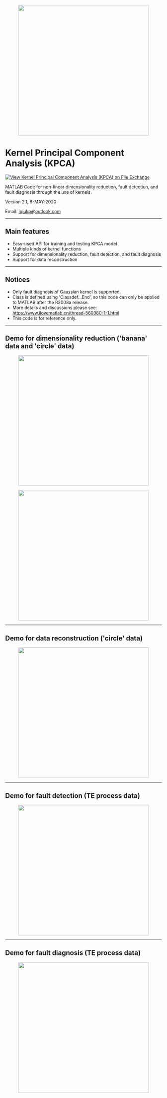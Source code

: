 <p align="middle">
  <img src="https://github.com/iqiukp/Kernel-Principal-Component-Analysis-KPCA/blob/master/imgs/banana(re).png" width="420">
</p>

# Kernel Principal Component Analysis (KPCA)  
[![View Kernel Principal Component Analysis (KPCA) on File Exchange](https://www.mathworks.com/matlabcentral/images/matlab-file-exchange.svg)](https://ww2.mathworks.cn/matlabcentral/fileexchange/69378-kernel-principal-component-analysis-kpca)

MATLAB Code for non-linear dimensionality reduction, fault detection, and fault diagnosis through the use of kernels.

Version 2.1, 6-MAY-2020
    
Email: iqiukp@outlook.com

-------------------------------------------------------------------

## Main features

* Easy-used API for training and testing KPCA model
* Multiple kinds of kernel functions
* Support for dimensionality reduction, fault detection, and fault diagnosis
* Support for data reconstruction

-------------------------------------------------------------------

## Notices

* Only fault diagnosis of Gaussian kernel is supported.
* Class is defined using 'Classdef...End', so this code can only be applied to MATLAB after the R2008a release.
* More details and discussions please see: https://www.ilovematlab.cn/thread-560380-1-1.html
* This code is for reference only.

------------------------------------------------------------------


## Demo for dimensionality reduction ('banana' data and 'circle' data)

<p align="middle">
  <img src="https://github.com/iqiukp/Kernel-Principal-Component-Analysis-KPCA/blob/master/imgs/banana.png" width="420">
</p>
<p align="middle">
  <img src="https://github.com/iqiukp/Kernel-Principal-Component-Analysis-KPCA/blob/master/imgs/circle.png" width="420">
</p>

-------------------------------------------------------------------

## Demo for data reconstruction ('circle' data)

<p align="middle">
  <img src="https://github.com/iqiukp/Kernel-Principal-Component-Analysis-KPCA/blob/master/imgs/circle(re).png" width="420">
</p>

-------------------------------------------------------------------

## Demo for fault detection (TE process data)

<p align="middle">
  <img src="https://github.com/iqiukp/Kernel-Principal-Component-Analysis-KPCA/blob/master/imgs/TE_fd.png" width="420">
</p>

-------------------------------------------------------------------

## Demo for fault diagnosis (TE process data)

<p align="middle">
  <img src="https://github.com/iqiukp/Kernel-Principal-Component-Analysis-KPCA/blob/master/imgs/TE_fd_fd.png" width="420">
</p>

